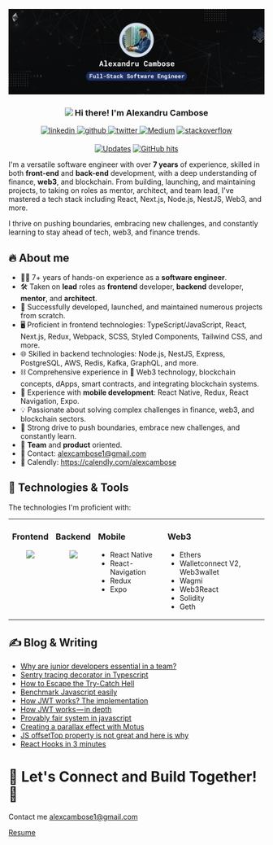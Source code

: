 
[![Header](https://raw.githubusercontent.com/alexcambose/alexcambose/master/banner.png "Header")](https://alexcambose.com/)

<h3 align="center"><img src = "https://raw.githubusercontent.com/MartinHeinz/MartinHeinz/master/wave.gif" width = 20px> Hi there! I'm Alexandru Cambose</h3>

<p align="center">
    <a href="https://linkedin.com/in/alexcambose" target="_blank">
<img src=https://img.shields.io/badge/linkedin-%231E77B5.svg?&style=for-the-badge&logo=linkedin&logoColor=white alt=linkedin style="margin-bottom: 5px;" />
</a>
<a href="https://github.com/alexcambose" target="_blank">
<img src=https://img.shields.io/badge/github-%2324292e.svg?&style=for-the-badge&logo=github&logoColor=white alt=github style="margin-bottom: 5px;" />
</a>
<a href="https://twitter.com/alexcambose" target="_blank">
<img src=https://img.shields.io/badge/twitter-%2300acee.svg?&style=for-the-badge&logo=twitter&logoColor=white alt=twitter style="margin-bottom: 5px;" />
</a>
  <a href="https://www.medium.com/@alexcambose" target="_blank"><img alt="Medium" src="https://img.shields.io/badge/medium-%23292929?style=for-the-badge&labelColor=000&logo=Medium&link=https://medium.com/@alexcambose/"></a>

<a href="https://stackoverflow.com/users/alexambose" target="_blank">
<img src=https://img.shields.io/badge/stackoverflow-%23F28032.svg?&style=for-the-badge&logo=stackoverflow&logoColor=white alt=stackoverflow style="margin-bottom: 5px;" />
</a>
</p>
<p align="center">
    <a href="https://github.com/alwinw?tab=followers" target="_blank"><img alt="Updates" src="https://img.shields.io/badge/--000000?style=flat-square&logo=RSS&logoColor=white"></a>
    <a href="https://github.com/alexcambose/alexcambose" target="_blank"><img alt="GitHub hits" src="https://img.shields.io/github/last-commit/alexcambose/alexcambose?label=profile%20updated&style=flat-square"></a>
</p>
  
I'm a versatile software engineer with over **7 years** of experience, skilled in both **front-end** and **back-end** development, with a deep understanding of finance, **web3**, and blockchain. From building, launching, and maintaining projects, to taking on roles as mentor, architect, and team lead, I've mastered a tech stack including React, Next.js, Node.js, NestJS, Web3, and more. 

I thrive on pushing boundaries, embracing new challenges, and constantly learning to stay ahead of tech, web3, and finance trends.

## 🔥 About me
* 👨‍💻 7+ years of hands-on experience as a **software engineer**.
* 🛠️ Taken on **lead** roles as **frontend** developer, **backend** developer, **mentor**, and **architect**.
* 🚀 Successfully developed, launched, and maintained numerous projects from scratch.
* 🖥️ Proficient in frontend technologies: TypeScript/JavaScript, React, Next.js, Redux, Webpack, SCSS, Styled Components, Tailwind CSS, and more.
* 🌐 Skilled in backend technologies: Node.js, NestJS, Express, PostgreSQL, AWS, Redis, Kafka, GraphQL, and more.
* ⛓️ Comprehensive experience in 🦄 Web3 technology, blockchain concepts, dApps, smart contracts, and integrating blockchain systems.
* 📱 Experience with **mobile development**: React Native, Redux, React Navigation, Expo.
* 💡 Passionate about solving complex challenges in finance, web3, and blockchain sectors.
* 🚀 Strong drive to push boundaries, embrace new challenges, and constantly learn.
* 🤝 **Team** and **product** oriented.
* 📨 Contact: alexcambose1@gmail.com
* 📅 Calendly: https://calendly.com/alexcambose

## 🔧 Technologies & Tools
The technologies I'm proficient with:

<table><tr><td valign="top">

### Frontend  

<div align="center">  
<img src="https://skillicons.dev/icons?i=ts,react,next,redux,styledcomponents,html,css,scss,tailwind,vue,vercel,d3,bootstrap,webpack,figma&perline=5">

</td><td valign="top" >

### Backend  

<div align="center">  
<img src="https://skillicons.dev/icons?i=ts,nodejs,nestjs,postgres,redis,kafka,docker,jest,graphql,aws,linux,bash,grafana,prometheus,sentry&perline=5">
</td><td valign="top" >

### Mobile  

<div>  
<ul>
<li>React Native</li>
<li>React-Navigation</li>
<li>Redux</li>
<li>Expo</li>
</ul>
</td><td valign="top" >

### Web3  

<div>  
<ul>
<li>Ethers</li>
<li>Walletconnect V2, Web3wallet</li>
<li>Wagmi</li>
<li>Web3React</li>
<li>Solidity</li>
<li>Geth</li>
</ul>
</div>

</td></tr></table>  

## &#x270d; Blog & Writing
<!-- BLOG-POST-LIST:START -->
- [Why are junior developers essential in a team?](https://medium.com/swlh/why-are-junior-developers-essential-in-a-team-5442e4623051?source=rss-75b8551cab97------2)
- [Sentry tracing decorator in Typescript](https://javascript.plainenglish.io/sentry-tracing-decorator-in-typescript-6d9607858ece?source=rss-75b8551cab97------2)
- [How to Escape the Try-Catch Hell](https://javascript.plainenglish.io/escaping-the-try-catch-hell-176884be4ff2?source=rss-75b8551cab97------2)
- [Benchmark Javascript easily](https://medium.com/@alexcambose/benchmark-javascript-easily-6fdb8d541648?source=rss-75b8551cab97------2)
- [How JWT works? The implementation](https://javascript.plainenglish.io/how-jwt-works-in-depth-354cb5dc360d?source=rss-75b8551cab97------2)
- [How JWT works — in depth](https://medium.com/swlh/how-jwt-works-in-depth-604c93ec20a4?source=rss-75b8551cab97------2)
- [Provably fair system in javascript](https://medium.com/@alexcambose/provably-fair-system-in-javascript-6457e028d2aa?source=rss-75b8551cab97------2)
- [Creating a parallax effect with Motus](https://medium.com/@alexcambose/creating-a-parallax-effect-with-motus-af89bdc3ce1a?source=rss-75b8551cab97------2)
- [JS offsetTop property is not great and here is why](https://medium.com/@alexcambose/js-offsettop-property-is-not-great-and-here-is-why-b79842ef7582?source=rss-75b8551cab97------2)
- [React Hooks in 3 minutes](https://medium.com/@alexcambose/tldr-of-react-hooks-a994d0d44883?source=rss-75b8551cab97------2)
<!-- BLOG-POST-LIST:END -->

# 🚀 Let's Connect and Build Together! 🦄 

Contact me alexcambose1@gmail.com

[Resume](https://github.com/alexcambose/alexcambose.github.io/blob/master/public/Alexandru_Cambose_Software_Engineer_Resume.pdf)
